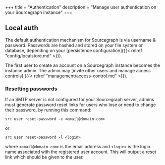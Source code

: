+++
title = "Authentication"
description = "Manage user authentication on your Sourcegraph instance"
+++

## Local auth

The default authentication mechanism for Sourcegraph is via username & password.
Passwords are hashed and stored on your file system or database, depending
on your [persistence configuration]({{< relref "config/localstore.md" >}}).

The first user to create an account on a Sourcegraph instance becomes the instance
admin. The admin may [invite other users and manage access controls]
({{< relref "management/access-control.md" >}}).

### Resetting passwords

If an SMTP server is not configured for your Sourcegraph server, admins must generate password reset links for users who lose or need to change their password, by running this command:

	src user reset-password -e <email@domain.com>

or

	src user reset-password -l <login>

where `<email@domain.com>` is the email address and `<login>` is the login name associated with the registered user account. This will output a reset link which should be given to the user.
